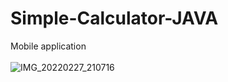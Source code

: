 # Simple-Calculator-JAVA
Mobile application
<br /> <br />
![IMG_20220227_210716](https://user-images.githubusercontent.com/63150702/155898050-b8693f91-c5fc-49f0-a429-f52037e989a6.jpg)
